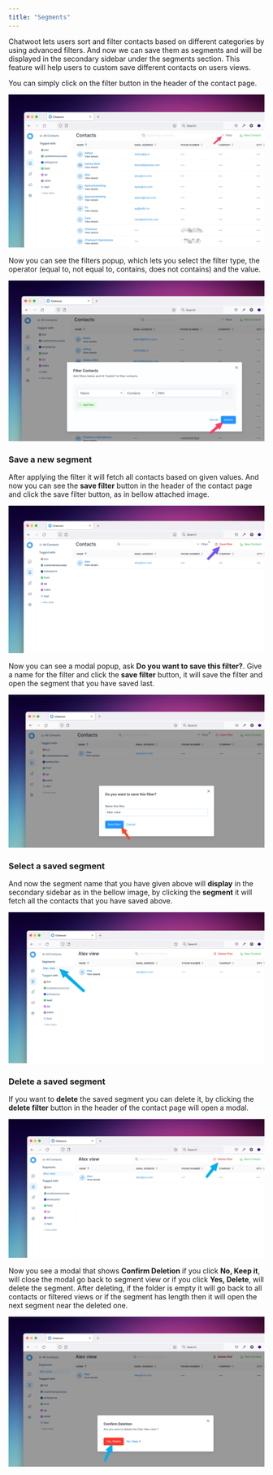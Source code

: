 ```yaml
---
title: "Segments"
---
```


Chatwoot lets users sort and filter contacts based on different categories by using advanced filters. And now we can save them as segments and will be displayed in the secondary sidebar under the segments section. This feature will help users to custom save different contacts on users views.

You can simply click on the filter button in the header of the contact page.

![filter-modal](./images/segments/apply-filter-modal.png)

Now you can see the filters popup, which lets you select the filter type, the operator (equal to, not equal to, contains, does not contains) and the value.

![apply-filter-button](./images/segments/apply-filter-button.png)

### Save a new segment

After applying the filter it will fetch all contacts based on given values. And now you can see the **save filter** button in the header of the contact page and click the save filter button, as in bellow attached image.

![save-modal](./images/segments/save-modal.png)

Now you can see a modal popup, ask **Do you want to save this filter?**. Give a name for the filter and click the **save filter** button, it will save the filter and open the segment that you have saved last.

![save-button](./images/segments/save-button.png)

### Select a saved segment

And now the segment name that you have given above will **display** in the secondary sidebar as in the bellow image, by clicking the **segment** it will fetch all the contacts that you have saved above.

![segments-list](./images/segments/segments-list.png)

### Delete a saved segment

If you want to **delete** the saved segment you can delete it, by clicking the **delete filter** button in the header of the contact page will open a modal.

![delete-modal](./images/segments/delete-modal.png)

Now you see a modal that shows **Confirm Deletion** if you click **No, Keep it**, will close the modal go back to segment view or if you click **Yes, Delete**, will delete the segment. After deleting, if the folder is empty it will go back to all contacts or filtered views or if the segment has length then it will open the next segment near the deleted one.

![delete-button](./images/segments/delete-button.png)
